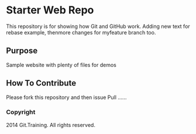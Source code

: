 # Starter Web Repo

This repository is for showing how Git and GitHub work.
Adding new text for rebase example, thenmore changes for myfeature branch too.

## Purpose

Sample website with plenty of files for demos

## How To Contribute
Please fork this repository and then issue Pull ......


### Copyright

2014 Git.Training. All rights reserved.